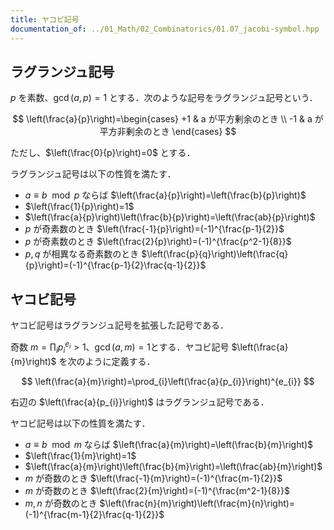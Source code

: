 ```yaml
---
title: ヤコビ記号
documentation_of: ../01_Math/02_Combinatorics/01.07_jacobi-symbol.hpp
---
```


## ラグランジュ記号

$p$ を素数、$\gcd(a,p)=1$ とする．次のような記号をラグランジュ記号という．

$$
\left(\frac{a}{p}\right)=\begin{cases}
+1 & a が平方剰余のとき \\
-1 & a が平方非剰余のとき
\end{cases}
$$

ただし、$\left(\frac{0}{p}\right)=0$ とする．

ラグランジュ記号は以下の性質を満たす．

- $a\equiv b\mod{p}$ ならば $\left(\frac{a}{p}\right)=\left(\frac{b}{p}\right)$
- $\left(\frac{1}{p}\right)=1$
- $\left(\frac{a}{p}\right)\left(\frac{b}{p}\right)=\left(\frac{ab}{p}\right)$
- $p$ が奇素数のとき $\left(\frac{-1}{p}\right)=(-1)^{\frac{p-1}{2}}$
- $p$ が奇素数のとき $\left(\frac{2}{p}\right)=(-1)^{\frac{p^2-1}{8}}$
- $p,q$ が相異なる奇素数のとき $\left(\frac{p}{q}\right)\left(\frac{q}{p}\right)=(-1)^{\frac{p-1}{2}\frac{q-1}{2}}$

## ヤコビ記号

ヤコビ記号はラグランジュ記号を拡張した記号である．

奇数 $m=\prod_{i}{p_{i}}^{e_{i}}>1$、$\gcd(a,m)=1$とする．ヤコビ記号 $\left(\frac{a}{m}\right)$ を次のように定義する．

$$
\left(\frac{a}{m}\right)=\prod_{i}\left(\frac{a}{p_{i}}\right)^{e_{i}}
$$

右辺の $\left(\frac{a}{p_{i}}\right)$ はラグランジュ記号である．

ヤコビ記号は以下の性質を満たす．

- $a\equiv b\mod{m}$ ならば $\left(\frac{a}{m}\right)=\left(\frac{b}{m}\right)$
- $\left(\frac{1}{m}\right)=1$
- $\left(\frac{a}{m}\right)\left(\frac{b}{m}\right)=\left(\frac{ab}{m}\right)$
- $m$ が奇数のとき $\left(\frac{-1}{m}\right)=(-1)^{\frac{m-1}{2}}$
- $m$ が奇数のとき $\left(\frac{2}{m}\right)=(-1)^{\frac{m^2-1}{8}}$
- $m,n$ が奇数のとき $\left(\frac{n}{m}\right)\left(\frac{m}{n}\right)=(-1)^{\frac{m-1}{2}\frac{q-1}{2}}$

